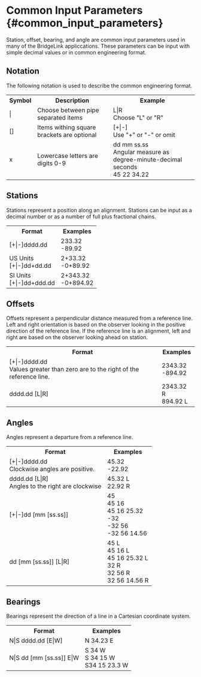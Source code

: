 Common Input Parameters {#common_input_parameters}
=======================
Station, offset, bearing, and angle are common input parameters used in many of the BridgeLink appliccations. These parameters can be input with simple decimal values or in common engineering format.

Notation
--------
The following notation is used to describe the common engineering format.

<table>
<tr><th>Symbol</th><th>Description</th><th>Example</th></tr>
<tr><td>|</td><td>Choose between pipe separated items</td><td>L|R<br>Choose "L" or "R"</td></tr>
<tr><td>[]</td><td>Items withing square brackets are optional</td><td>[+|-]<br>Use "+" or "-" or omit</td></tr>
<tr><td>x</td><td>Lowercase letters are digits 0-9</td><td>dd mm ss.ss<br>Angular measure as degree-minute-decimal seconds<br>45 22 34.22
</td></tr>
</table>


Stations
--------
Stations represent a position along an alignment. Stations can be input as a decimal number or as a number of full plus fractional chains.

<table>
<tr><th>Format</th><th>Examples</th></tr>
<tr><td>[+|-]dddd.dd</td><td>233.32<br>-89.92</td></tr>
<tr><td>US Units<br>[+|-]dd+dd.dd</td><td>2+33.32<br>-0+89.92</td></tr>
<tr><td>SI Units<br>[+|-]dd+ddd.dd</td><td>2+343.32<br>-0+894.92</td></tr>
</table>

Offsets
-------
Offsets represent a perpendicular distance measured from a reference line. Left and right orientation is based on the observer looking in the positive direction of the reference line. If the reference line is an alignment, left and right are based on the observer looking ahead on station.

<table>
<tr><th>Format</th><th>Examples</th></tr>
<tr><td>[+|-]dddd.dd<br>Values greater than zero are to the right of the reference line.</td><td>2343.32<br>-894.92</td></tr>
<tr><td>dddd.dd [L|R]</td><td>2343.32 R<br>894.92 L</td></tr>
</table>

Angles
------
Angles represent a departure from a reference line.

<table>
<tr><th>Format</th><th>Examples</th></tr>
<tr><td>[+|-]dddd.dd<br>Clockwise angles are positive.</td><td>45.32<br>-22.92</td></tr>
<tr><td>dddd.dd [L|R]<br>Angles to the right are clockwise</td><td>45.32 L<br>22.92 R</td></tr>
<tr><td>[+|-]dd [mm [ss.ss]]</td><td>45<br> 45 16<br>45 16 25.32<br>-32<br>-32 56<br>-32 56 14.56</td></tr>
<tr><td>dd [mm [ss.ss]] [L|R]</td><td>45 L<br> 45 16 L<br>45 16 25.32 L<br>32 R<br>32 56 R<br>32 56 14.56 R</td></tr>
</table>

Bearings
--------
Bearings represent the direction of a line in a Cartesian coordinate system.

<table>
<tr><th>Format</th><th>Examples</th></tr>
<tr><td>N|S dddd.dd [E|W]</td><td>N 34.23 E</td></tr>
<tr><td>N|S dd [mm [ss.ss]] E|W</td><td>S 34 W<br> S 34 15 W<br> S34 15 23.3 W</td></tr>
</table>
